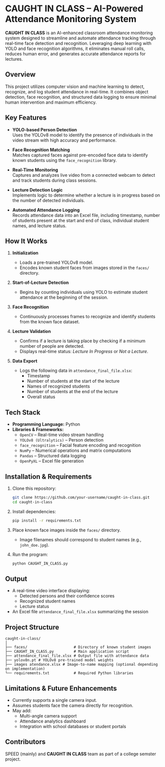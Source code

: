 
# CAUGHT IN CLASS – AI-Powered Attendance Monitoring System

**CAUGHT IN CLASS** is an AI-enhanced classroom attendance monitoring system designed to streamline and automate attendance tracking through real-time face detection and recognition. Leveraging deep learning with YOLO and face recognition algorithms, it eliminates manual roll calls, reduces human error, and generates accurate attendance reports for lectures.

## Overview

This project utilizes computer vision and machine learning to detect, recognize, and log student attendance in real-time. It combines object detection, face recognition, and structured data logging to ensure minimal human intervention and maximum efficiency.

## Key Features

- **YOLO-based Person Detection**  
  Uses the YOLOv8 model to identify the presence of individuals in the video stream with high accuracy and performance.

- **Face Recognition Matching**  
  Matches captured faces against pre-encoded face data to identify known students using the `face_recognition` library.

- **Real-Time Monitoring**  
  Captures and analyzes live video from a connected webcam to detect and track students during class sessions.

- **Lecture Detection Logic**  
  Implements logic to determine whether a lecture is in progress based on the number of detected individuals.

- **Automated Attendance Logging**  
  Records attendance data into an Excel file, including timestamp, number of students present at the start and end of class, individual student names, and lecture status.

## How It Works

1. **Initialization**  
   - Loads a pre-trained YOLOv8 model.  
   - Encodes known student faces from images stored in the `faces/` directory.

2. **Start-of-Lecture Detection**  
   - Begins by counting individuals using YOLO to estimate student attendance at the beginning of the session.

3. **Face Recognition**  
   - Continuously processes frames to recognize and identify students from the known face dataset.

4. **Lecture Validation**  
   - Confirms if a lecture is taking place by checking if a minimum number of people are detected.  
   - Displays real-time status: *Lecture In Progress* or *Not a Lecture*.

5. **Data Export**  
   - Logs the following data in `attendance_final_file.xlsx`:
     - Timestamp  
     - Number of students at the start of the lecture  
     - Names of recognized students  
     - Number of students at the end of the lecture  
     - Overall status

## Tech Stack

- **Programming Language:** Python
- **Libraries & Frameworks:**
  - `OpenCV` – Real-time video stream handling
  - `YOLOv8 (Ultralytics)` – Person detection
  - `face_recognition` – Facial feature encoding and recognition
  - `NumPy` – Numerical operations and matrix computations
  - `Pandas` – Structured data logging
  - `OpenPyXL` – Excel file generation

## Installation & Requirements

1. Clone this repository:
   ```bash
   git clone https://github.com/your-username/caught-in-class.git
   cd caught-in-class
   ```

2. Install dependencies:
   ```bash
   pip install -r requirements.txt
   ```

3. Place known face images inside the `faces/` directory.  
   - Image filenames should correspond to student names (e.g., `john_doe.jpg`).

4. Run the program:
   ```bash
   python CAUGHT_IN_CLASS.py
   ```

## Output

- A real-time video interface displaying:
  - Detected persons and their confidence scores
  - Recognized student names
  - Lecture status
- An Excel file `attendance_final_file.xlsx` summarizing the session

## Project Structure

```
caught-in-class/
│
├── faces/                     # Directory of known student images
├── CAUGHT_IN_CLASS.py         # Main application script
├── attendance_final_file.xlsx # Output file with attendance data
├── yolov8n.pt # YOLOv8 pre-trained model weights
├── images atendance.xlsx # Image-to-name mapping (optional depending on implementation)
└── requirements.txt           # Required Python libraries
```

## Limitations & Future Enhancements

- Currently supports a single camera input.
- Assumes students face the camera directly for recognition.
- May add:
  - Multi-angle camera support
  - Attendance analytics dashboard
  - Integration with school databases or student portals

## Contributors

SPEED (mainly) and  **CAUGHT IN CLASS** team as part of a college semster project.
